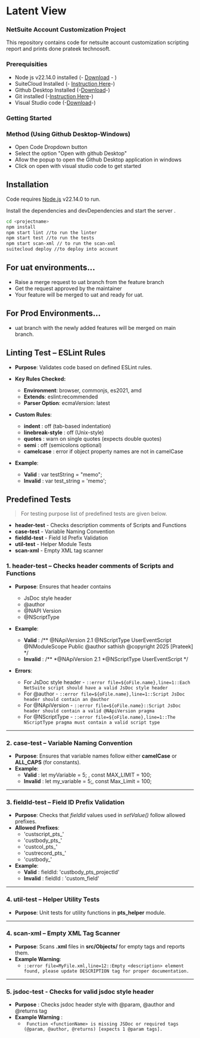 # Latent View
 
### NetSuite Account Customization Project
 
This repository contains code for netsuite account customization scripting report and prints done prateek technosoft.
 
### Prerequisities
 
* Node js v22.14.0 installed (- [Download](https://nodejs.org/zh-cn/download) - )
* SuiteCloud Installed (- [Instruction Here](https://docs.oracle.com/en/cloud/saas/netsuite/ns-online-help/section_155929845760.html)-)
* Github Desktop Installed (-[Download](https://desktop.github.com/download/)-)
* Git installed (-[Instruction Here](https://git-scm.com/downloads/win)-)
* Visual Studio code (-[Download](https://code.visualstudio.com/download)-)
 
### Getting Started
 
### Method (Using Github Desktop-Windows)
 
* Open Code Dropdown button
* Select the option "Open with github Desktop"
* Allow the popup to open the Github Desktop application in windows
* Click on open with visual studio code to get started
 
## Installation
 
Code requires [Node.js](https://nodejs.org/) v22.14.0 to run.
 
Install the dependencies and devDependencies and start the server .
 
```sh
cd <projectname>
npm install
npm start lint //to run the linter
npm start test //to run the tests
npm start scan-xml // to run the scan-xml
suitecloud deploy //to deploy into account
```

## For uat environments...
 
* Raise a merge request to uat branch from the feature branch
* Get the request approved by the maintainer
* Your feature will be merged to uat and ready for uat.
 
## For Prod Environments...
 
* uat branch with the newly added features will be merged on main branch.

## Linting Test – ESLint Rules
 
* **Purpose**: Validates code based on defined ESLint rules.
 
* **Key Rules Checked:**
      
  * **Environment**: browser, commonjs, es2021, amd
  * **Extends**: eslint:recommended
  * **Parser Option**: ecmaVersion: latest
 
* **Custom Rules**:
  - **indent** : off (tab-based indentation)
  - **linebreak-style** : off (Unix-style)
  - **quotes** : warn on single quotes (expects double quotes)
  - **semi** : off (semicolons optional)
  - **camelcase** : error if object property names are not in camelCase

* **Example**:

    - **Valid** : var testString = "memo"; 
    - **Invalid** : var test_string = 'memo';

## Predefined Tests
 
  > For testing purpose list of predefined tests are given below. 
* **header-test** - Checks description comments of Scripts and Functions
* **case-test**  - Variable Naming Convention
* **fieldId-test** - Field Id Prefix Validation 
* **util-test** - Helper Module Tests
* **scan-xml** - Empty XML tag scanner

### 1. **header-test** – **Checks header comments of Scripts and Functions**
 
* **Purpose**: Ensures that header contains 
    - JsDoc style header
    - @author 
    - @NAPI Version
    - @NScriptType
* **Example**:
  * **Valid** : /**
  @NApiVersion 2.1
  @NScriptType UserEventScript
  @NModuleScope Public
  @author sathish
  @copyright 2025 [Prateek]
 */
  * **Invalid** : /**
 *@NApiVersion 2.1
 *@NScriptType UserEventScript
 */

* **Errors**:
   * For JsDoc style header - `::error file=${oFile.name},line=1::Each NetSuite script should have a valid JsDoc style header` 
   * For @author - `::error file=${oFile.name},line=1::Script JsDoc header should contain an @author`
   * For @NApiVersion - `::error file=${oFile.name}::Script JsDoc header should contain a valid @NApiVersion pragma`
   * For @NScriptType - `::error file=${oFile.name},line=1::The NScriptType pragma must contain a valid script type`
    
 
---
### 2. **case-test** – **Variable Naming Convention**
 
* **Purpose**: Ensures that variable names follow either **camelCase** or **ALL_CAPS** (for constants).
* **Example**:
  * **Valid** : let myVariable = 5; , const MAX_LIMIT = 100;
  * **Invalid** : let my_variable = 5;, const Max_Limit = 100;
 
---
 
### 3. **fieldId-test** – **Field ID Prefix Validation**
 
* **Purpose**: Checks that *fieldId* values used in *setValue()* follow allowed prefixes.
* **Allowed Prefixes**:
     - 'custscript_pts_'
     - 'custbody_pts_'
     - 'custcol_pts_'
     - 'custrecord_pts_'
     - 'custbody_'
* **Example**:
  * **Valid** : fieldId: 'custbody_pts_projectId'
  * **Invalid** : fieldId : 'custom_field'
 
---
 
### 4. **util-test** – **Helper Utility Tests**
 
* **Purpose**: Unit tests for utility functions in **pts_helper** module.

---
 
### 4. **scan-xml** – **Empty XML Tag Scanner**
 
* **Purpose**: Scans **.xml** files in **src/Objects/** for empty **<description>** tags and reports them.
* **Example Warning**:
  * `::error file=MyFile.xml,line=12::Empty <description> element found, please update DESCRIPTION tag for proper documentation.`

---

### 5. **jsdoc-test** - **Checks for valid jsdoc style header**

* **Purpose** : Checks jsdoc header style with @param, @author and @returns tag 
* **Example Warning** :
   * ` Function <functionName> is missing JSDoc or required tags (@param, @author, @returns) [expects 1 @param tags].`